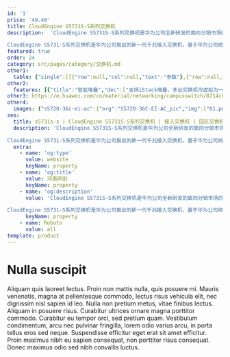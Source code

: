 ```yaml
---
id: '1'
price: '49.40'
title: CloudEngine S5731S-S系列交换机
description:  'CloudEngine S5731S-S系列交换机是华为公司全新研发的面向分销市场的标准型千兆接入交换机，可以提供全千兆电口接入及固定万兆上行端口。

CloudEngine S5731-S系列交换机是华为公司推出的新一代千兆接入交换机，基于华为公司统一的VRP软件平台，具有增强的三层特性，简易的运行维护，智能iStack堆叠，灵活的以太组网，成熟的IPv6特性等特点，广泛应用于企业园区接入和汇聚、数据中心接入等多种应用场景。'
featured: true
order: 24
category: src/pages/category/交换机.md
other1: 
  table: {"single":[[{"row":null,"col":null,"text":"参数"},{"row":null,"col":null,"text":"CloudEngine S5731S-S24T4X-A"},{"row":null,"col":null,"text":"CloudEngine S5731S-S24P4X-A"},{"row":null,"col":null,"text":"CloudEngine S5731S-S48T4X-A"},{"row":null,"col":null,"text":"CloudEngine S5731S-S48P4X-A"}],[{"row":null,"col":null,"text":"包转发率"},{"row":null,"col":null,"text":"108/126Mpps"},{"row":null,"col":null,"text":"108/126Mpps"},{"row":null,"col":null,"text":"144/166Mpps"},{"row":null,"col":null,"text":"144/166Mpps"}],[{"row":null,"col":null,"text":"交换容量"},{"row":null,"col":null,"text":"672Gbps/6.72Tbps"},{"row":null,"col":null,"text":"672Gbps/6.72Tbps"},{"row":null,"col":null,"text":"672Gbps/6.72Tbps"},{"row":null,"col":null,"text":"672Gbps/6.72Tbps"}],[{"row":null,"col":null,"text":"固定端口"},{"row":null,"col":null,"text":"24个10/100/1000BASE-T以太网端口，4个万兆SFP+"},{"row":null,"col":null,"text":"24个10/100/1000BASE-T以太网端口，4个万兆SFP+"},{"row":null,"col":null,"text":"48个10/100/1000BASE-T以太网端口，4个万兆SFP+"},{"row":null,"col":null,"text":"48个10/100/1000BASE-T以太网端口，4个万兆SFP+"}],[{"row":null,"col":null,"text":"PoE能力"},{"row":null,"col":null,"text":"不支持"},{"row":null,"col":null,"text":"支持"},{"row":null,"col":null,"text":"不支持"},{"row":null,"col":null,"text":"支持"}],[{"row":null,"col":null,"text":"电源模块"},{"row":null,"col":null,"text":"1+1备份，默认带1个150W交流电源模块"},{"row":null,"col":null,"text":"1+1备份，默认带1个1000W交流PoE电源模块"},{"row":null,"col":null,"text":"1+1备份，默认带1个150W交流电源模块"},{"row":null,"col":null,"text":"1+1备份，默认带1个1000W交流PoE电源模块"}],[{"row":null,"col":null,"text":"MAC特性"},{"row":null,"col":"4","text":"支持32K MAC规格\n支持MAC地址自动学习和老化\n支持静态、动态、黑洞MAC表项\n支持源MAC地址过滤"}],[{"row":null,"col":null,"text":"VLAN特性"},{"row":null,"col":"4","text":"支持4K个VLAN\n支持Guest VLAN、Voice VLAN\n支持GVRP协议\n支持MUX VLAN功能\n支持基于MAC/协议/IP子网/策略/端口的VLAN\n支持1:1和N:1 VLAN Mapping功能"}],[{"row":null,"col":null,"text":"SVF极简运维"},{"row":null,"col":"4","text":"支持作为SVF Client零配置即插即用\n支持自动加载Client的大包和补丁\n支持业务一键式自动下发\nClient支持独立运行"}],[{"row":null,"col":null,"text":"互通性"},{"row":null,"col":"4","text":"VBST基于VLAN生成树协议（和PVST/PVST+/RPVST 互通）\nLNP 链路类型协商协议（和DTP相似功能）\nVCMP VLAN集中管理协议（和VTP相似功能）\n详细的互联互通认证与报告，请访问这里。"}]]}
other2:
  features: [{"title":"智能堆叠","dec":["支持iStack堆叠，多台交换机可虚拟为一台，提高设备可靠性，支持免配置堆叠，简化配置和管理"]},{"title":"极简网络运维","dec":["SVF将园区“核心/汇聚+接入交换机+AP”的网络架构虚拟为一台网元；SVF Client角色支持即插即用，极简网络运维。"]},{"title":"集成安全能力","dec":["通过内置的安全探针识别潜在的威胁流量，配合HiSec Insight系统进行安全威胁事件检测，实现全网安全协防。"]}]
other3: https://e.huawei.com/cn/material/networking/campusswitch/8714c043ac75484abc5a53bdc10c1f8e
other4:
  images: {"s5720-36c-ei-ac":{"org":"S5720-36C-EI-AC_pic","img":["01.png","02.png","03.png","04.png","07.png","08.png"]}}
seo:
  title: s5731s-s | CloudEngine S5731S-S系列交换机 | 接入交换机 | 园区交换机 | 交换机 | 企业网络
  description: 'CloudEngine S5731S-S系列交换机是华为公司全新研发的面向分销市场的标准型千兆接入交换机，可以提供全千兆电口接入及固定万兆上行端口。

CloudEngine S5731-S系列交换机是华为公司推出的新一代千兆接入交换机，基于华为公司统一的VRP软件平台，具有增强的三层特性，简易的运行维护，智能iStack堆叠，灵活的以太组网，成熟的IPv6特性等特点，广泛应用于企业园区接入和汇聚、数据中心接入等多种应用场景。'
  extra:
    - name: 'og:type'
      value: website
      keyName: property
    - name: 'og:title'
      value: 河南网田
      keyName: property
    - name: 'og:description'
      value: 'CloudEngine S5731S-S系列交换机是华为公司全新研发的面向分销市场的标准型千兆接入交换机，可以提供全千兆电口接入及固定万兆上行端口。

CloudEngine S5731-S系列交换机是华为公司推出的新一代千兆接入交换机，基于华为公司统一的VRP软件平台，具有增强的三层特性，简易的运行维护，智能iStack堆叠，灵活的以太组网，成熟的IPv6特性等特点，广泛应用于企业园区接入和汇聚、数据中心接入等多种应用场景。'
      keyName: property
    - name: Robots
      value: all
template: product
---
```


# Nulla suscipit

Aliquam quis laoreet lectus. Proin non mattis nulla, quis posuere mi. Mauris venenatis, magna at pellentesque commodo, lectus risus vehicula elit, nec dignissim nisl sapien id leo. Nulla non pretium metus, vitae finibus lectus. Aliquam in posuere risus. Curabitur ultrices ornare magna porttitor commodo. Curabitur eu tempor orci, sed pretium quam. Vestibulum condimentum, arcu nec pulvinar fringilla, lorem odio varius arcu, in porta tellus eros sed neque. Suspendisse efficitur eget erat sit amet efficitur. Proin maximus nibh eu sapien consequat, non porttitor risus consequat. Donec maximus odio sed nibh convallis luctus.